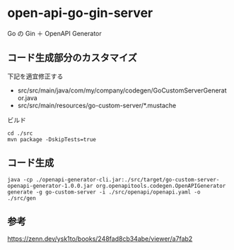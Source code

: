 <!-- VSCode:Ctrl+k, v -->
# open-api-go-gin-server
Go の Gin ＋ OpenAPI Generator 

## コード生成部分のカスタマイズ

下記を適宜修正する

- src/src/main/java/com/my/company/codegen/GoCustomServerGenerator.java
- src/src/main/resources/go-custom-server/*.mustache

ビルド
```shell
cd ./src
mvn package -DskipTests=true
```


## コード生成

```shell
java -cp ./openapi-generator-cli.jar:./src/target/go-custom-server-openapi-generator-1.0.0.jar org.openapitools.codegen.OpenAPIGenerator generate -g go-custom-server -i ./src/openapi/openapi.yaml -o ./src/gen
```

## 参考
https://zenn.dev/ysk1to/books/248fad8cb34abe/viewer/a7fab2
